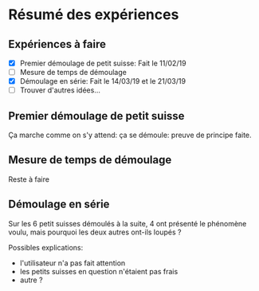 # Résumé des expériences

## Expériences à faire

* [X] Premier démoulage de petit suisse: Fait le 11/02/19
* [ ] Mesure de temps de démoulage
* [X] Démoulage en série: Fait le 14/03/19 et le 21/03/19
* [ ] Trouver d'autres idées...

## Premier démoulage de petit suisse

Ça marche comme on s'y attend: ça se démoule: preuve de principe faite.


## Mesure de temps de démoulage

Reste à faire


## Démoulage en série

Sur les 6 petit suisses démoulés à la suite, 4 ont présenté le phénomène 
voulu, mais pourquoi les deux autres ont-ils loupés ?

Possibles explications:
* l'utilisateur n'a pas fait attention
* les petits suisses en question n'étaient pas frais
* autre ?
